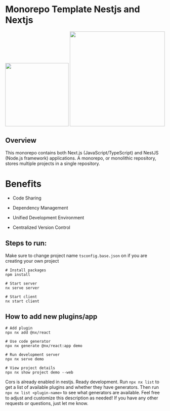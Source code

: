 # Monorepo Template Nestjs and Nextjs
<center>
<a alt="Nx logo" href="https://nx.dev" target="_blank" rel="noreferrer"><img src="https://seeklogo.com/images/N/nestjs-logo-09342F76C0-seeklogo.com.png" width="200"></a>
<a alt="Nx logo" href="https://nx.dev" target="_blank" rel="noreferrer"><img src="https://miro.medium.com/v2/resize:fit:1400/1*BQZAbczBfLYtPp-6HmN0ZQ.jpeg" width="300"></a>

</center>

## Overview
This monorepo contains both Next.js (JavaScript/TypeScript) and NestJS (Node.js framework) applications. A monorepo, or monolithic repository, stores multiple projects in a single repository.

# Benefits
- Code Sharing

- Dependency Management

- Unified Development Environment

- Centralized Version Control



## Steps to run:

Make sure to change project name `tsconfig.base.json` on  if you are creating your own project  

```
# Install packages
npm install

# Start server
nx serve server

# Start client
nx start client
```
## How to add new plugins/app
```
# Add plugin
npx nx add @nx/react

# Use code generator
npx nx generate @nx/react:app demo

# Run development server
npx nx serve demo

# View project details
npx nx show project demo --web
```
Cors is already enabled in nestjs. Ready development. Run `npx nx list` to get a list of available plugins and whether they have generators. Then run `npx nx list <plugin-name>` to see what generators are available. Feel free to adjust and customize this description as needed! If you have any other requests or questions, just let me know.
